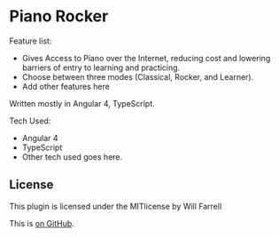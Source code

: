 # Piano Rocker

Feature list:

 * Gives Access to Piano over the Internet, reducing cost and lowering barriers of entry to learning and practicing.
 * Choose between three modes (Classical, Rocker, and Learner).
 * Add other features here


Written mostly in Angular 4, TypeScript.

Tech Used:

 * Angular 4
 * TypeScript
 * Other tech used goes here.

## License
This plugin is licensed under the MITlicense by Will Farrell

This is [on GitHub](https://github.com/farrellw/piano-rocker).
